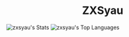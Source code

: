 <h1 align="center">ZXSyau</h1>

![zxsyau's Stats](https://github-readme-stats.vercel.app/api?username=zxsyau&theme=tokyonight&show_icons=true&hide_border=true&count_private=true)
![zxsyau's Top Languages](https://github-readme-stats.vercel.app/api/top-langs/?username=zxsyau&theme=tokyonight&show_icons=true&hide_border=true&layout=compact)
